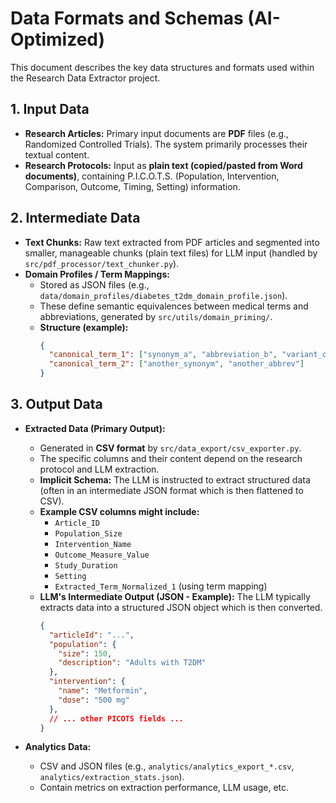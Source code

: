 # Data Formats and Schemas (AI-Optimized)

This document describes the key data structures and formats used within the Research Data Extractor project.

## 1. Input Data

* **Research Articles:** Primary input documents are **PDF** files (e.g., Randomized Controlled Trials). The system primarily processes their textual content.
* **Research Protocols:** Input as **plain text (copied/pasted from Word documents)**, containing P.I.C.O.T.S. (Population, Intervention, Comparison, Outcome, Timing, Setting) information.

## 2. Intermediate Data

* **Text Chunks:** Raw text extracted from PDF articles and segmented into smaller, manageable chunks (plain text files) for LLM input (handled by `src/pdf_processor/text_chunker.py`).
* **Domain Profiles / Term Mappings:**
    * Stored as JSON files (e.g., `data/domain_profiles/diabetes_t2dm_domain_profile.json`).
    * These define semantic equivalences between medical terms and abbreviations, generated by `src/utils/domain_priming/`.
    * **Structure (example):**
        ```json
        {
          "canonical_term_1": ["synonym_a", "abbreviation_b", "variant_c"],
          "canonical_term_2": ["another_synonym", "another_abbrev"]
        }
        ```

## 3. Output Data

* **Extracted Data (Primary Output):**
    * Generated in **CSV format** by `src/data_export/csv_exporter.py`.
    * The specific columns and their content depend on the research protocol and LLM extraction.
    * **Implicit Schema:** The LLM is instructed to extract structured data (often in an intermediate JSON format which is then flattened to CSV).
    * **Example CSV columns might include:**
        * `Article_ID`
        * `Population_Size`
        * `Intervention_Name`
        * `Outcome_Measure_Value`
        * `Study_Duration`
        * `Setting`
        * `Extracted_Term_Normalized_1` (using term mapping)
    * **LLM's Intermediate Output (JSON - Example):** The LLM typically extracts data into a structured JSON object which is then converted.
        ```json
        {
          "articleId": "...",
          "population": {
            "size": 150,
            "description": "Adults with T2DM"
          },
          "intervention": {
            "name": "Metformin",
            "dose": "500 mg"
          },
          // ... other PICOTS fields ...
        }
        ```

* **Analytics Data:**
    * CSV and JSON files (e.g., `analytics/analytics_export_*.csv`, `analytics/extraction_stats.json`).
    * Contain metrics on extraction performance, LLM usage, etc.